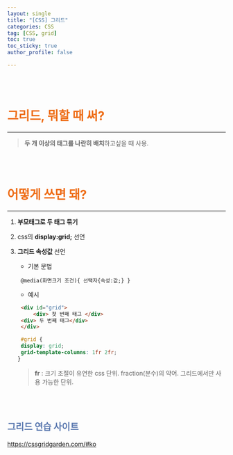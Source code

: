 ```yaml
---
layout: single
title: "[CSS] 그리드"
categories: CSS
tag: [CSS, grid]
toc: true 
toc_sticky: true
author_profile: false

---
```


<br>

<br>



# <span style="color:#EE6C15">그리드, 뭐할 때 써?</span>

------

> **두 개 이상의 태그를 나란히 배치**하고싶을 때 사용.  

<br>

<br>

# <span style="color:#EE6C15">어떻게 쓰면 돼? </span>

------



1. **부모태그로 두 태그 묶기**

2. css의 **display:grid;** 선언 

3. **그리드 속성값** 선언 

   - 기본 문법 

   ```
    @media(화면크기 조건){ 선택자{속성:값;} } 
   ```

   - 예시 

   ```html
    <div id="grid"> 
    	<div> 첫 번째 태그 </div>
   	<div> 두 번째 태그</div> 
    </div> 
   
   ```

   ```css
    #grid {
   	display: grid;
   	grid-template-columns: 1fr 2fr;
   }
   ```

   > **fr** : 크기 조절이 유연한 css 단위. fraction(분수)의 약어. 그리드에서만 사용 가능한 단위. 

<br>

<br>

## <span style="color:#5A78AF">그리드 연습 사이트</span>

https://cssgridgarden.com/#ko

<br>

<br>

<br>

<br>



